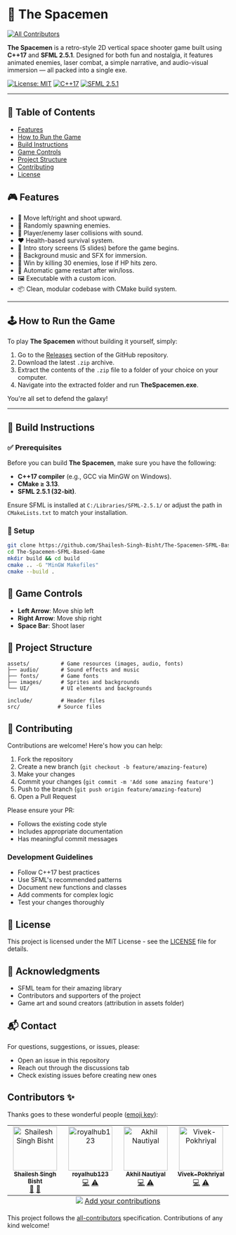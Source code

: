 # 🚀 The Spacemen
<!-- ALL-CONTRIBUTORS-BADGE:START - Do not remove or modify this section -->
[![All Contributors](https://img.shields.io/badge/all_contributors-4-orange.svg?style=flat-square)](#contributors-)
<!-- ALL-CONTRIBUTORS-BADGE:END -->

**The Spacemen** is a retro-style 2D vertical space shooter game built using **C++17** and **SFML 2.5.1**. Designed for both fun and nostalgia, it features animated enemies, laser combat, a simple narrative, and audio-visual immersion — all packed into a single exe.

[![License: MIT](https://img.shields.io/badge/License-MIT-yellow.svg)](https://opensource.org/licenses/MIT)
[![C++17](https://img.shields.io/badge/C++-17-blue.svg)](https://en.cppreference.com/w/cpp/17)
[![SFML 2.5.1](https://img.shields.io/badge/SFML-2.5.1-green.svg)](https://www.sfml-dev.org/)

---

## 📖 Table of Contents

- [Features](#-features)
- [How to Run the Game](#-how-to-run-the-game)
- [Build Instructions](#-build-instructions)
- [Game Controls](#-game-controls)
- [Project Structure](#-project-structure)
- [Contributing](#-contributing)
- [License](#-license)

## 🎮 Features

- 🚀 Move left/right and shoot upward.
- 👾 Randomly spawning enemies.
- 🔫 Player/enemy laser collisions with sound.
- ❤️ Health-based survival system.
- 🧠 Intro story screens (5 slides) before the game begins.
- 🎵 Background music and SFX for immersion.
- 🏁 Win by killing 30 enemies, lose if HP hits zero.
- 🔁 Automatic game restart after win/loss.
- 🖼️ Executable with a custom icon.
- 📦 Clean, modular codebase with CMake build system.

---

## 🕹️ How to Run the Game

To play **The Spacemen** without building it yourself, simply:

1.  Go to the [Releases]() section of the GitHub repository.
2.  Download the latest `.zip` archive.
3.  Extract the contents of the `.zip` file to a folder of your choice on your computer.
4.  Navigate into the extracted folder and run **TheSpacemen.exe**.

You're all set to defend the galaxy\!

---

## 🧱 Build Instructions

### ✅ Prerequisites

Before you can build **The Spacemen**, make sure you have the following:

- **C++17 compiler** (e.g., GCC via MinGW on Windows).
- **CMake ≥ 3.13**.
- **SFML 2.5.1 (32-bit)**.

Ensure SFML is installed at `C:/Libraries/SFML-2.5.1/` or adjust the path in `CMakeLists.txt` to match your installation.

### 🔧 Setup

```bash
git clone https://github.com/Shailesh-Singh-Bisht/The-Spacemen-SFML-Based-Game
cd The-Spacemen-SFML-Based-Game
mkdir build && cd build
cmake .. -G "MinGW Makefiles"
cmake --build .
```

## 🎯 Game Controls

- **Left Arrow**: Move ship left
- **Right Arrow**: Move ship right
- **Space Bar**: Shoot laser

## 📁 Project Structure

```
assets/          # Game resources (images, audio, fonts)
├── audio/       # Sound effects and music
├── fonts/       # Game fonts
├── images/      # Sprites and backgrounds
└── UI/          # UI elements and backgrounds

include/         # Header files
src/            # Source files
```

## 🤝 Contributing

Contributions are welcome! Here's how you can help:

1. Fork the repository
2. Create a new branch (`git checkout -b feature/amazing-feature`)
3. Make your changes
4. Commit your changes (`git commit -m 'Add some amazing feature'`)
5. Push to the branch (`git push origin feature/amazing-feature`)
6. Open a Pull Request

Please ensure your PR:

- Follows the existing code style
- Includes appropriate documentation
- Has meaningful commit messages

### Development Guidelines

- Follow C++17 best practices
- Use SFML's recommended patterns
- Document new functions and classes
- Add comments for complex logic
- Test your changes thoroughly

## 📝 License

This project is licensed under the MIT License - see the [LICENSE](LICENSE) file for details.

## 🙏 Acknowledgments

- SFML team for their amazing library
- Contributors and supporters of the project
- Game art and sound creators (attribution in assets folder)

## 📬 Contact

For questions, suggestions, or issues, please:

- Open an issue in this repository
- Reach out through the discussions tab
- Check existing issues before creating new ones

## Contributors ✨

Thanks goes to these wonderful people ([emoji key](https://allcontributors.org/docs/en/emoji-key)):

<!-- ALL-CONTRIBUTORS-LIST:START - Do not remove or modify this section -->
<!-- prettier-ignore-start -->
<!-- markdownlint-disable -->
<table>
  <tbody>
    <tr>
      <td align="center" valign="top" width="14.28%"><a href="https://shailesh-singh-bisht-portfolio.vercel.app/"><img src="https://avatars.githubusercontent.com/u/107263955?v=4?s=100" width="100px;" alt="Shailesh Singh Bisht"/><br /><sub><b>Shailesh Singh Bisht</b></sub></a><br /><a href="#design-Shailesh-Singh-Bisht" title="Design">🎨</a> <a href="#maintenance-Shailesh-Singh-Bisht" title="Maintenance">🚧</a></td>
      <td align="center" valign="top" width="14.28%"><a href="https://github.com/royalhub123"><img src="https://avatars.githubusercontent.com/u/168981505?v=4?s=100" width="100px;" alt="royalhub123"/><br /><sub><b>royalhub123</b></sub></a><br /><a href="https://github.com/Shailesh-Singh-Bisht/The-Spacemen-SFML-Based-Game/commits?author=royalhub123" title="Code">💻</a> <a href="https://github.com/Shailesh-Singh-Bisht/The-Spacemen-SFML-Based-Game/commits?author=royalhub123" title="Tests">⚠️</a></td>
      <td align="center" valign="top" width="14.28%"><a href="https://github.com/Akhilnautiyal5"><img src="https://avatars.githubusercontent.com/u/113812781?v=4?s=100" width="100px;" alt="Akhil Nautiyal"/><br /><sub><b>Akhil Nautiyal</b></sub></a><br /><a href="https://github.com/Shailesh-Singh-Bisht/The-Spacemen-SFML-Based-Game/commits?author=Akhilnautiyal5" title="Code">💻</a> <a href="https://github.com/Shailesh-Singh-Bisht/The-Spacemen-SFML-Based-Game/commits?author=Akhilnautiyal5" title="Tests">⚠️</a></td>
      <td align="center" valign="top" width="14.28%"><a href="https://github.com/Vivek-Pokhriyal"><img src="https://avatars.githubusercontent.com/u/202429019?v=4?s=100" width="100px;" alt="Vivek-Pokhriyal"/><br /><sub><b>Vivek-Pokhriyal</b></sub></a><br /><a href="https://github.com/Shailesh-Singh-Bisht/The-Spacemen-SFML-Based-Game/commits?author=Vivek-Pokhriyal" title="Code">💻</a> <a href="https://github.com/Shailesh-Singh-Bisht/The-Spacemen-SFML-Based-Game/commits?author=Vivek-Pokhriyal" title="Tests">⚠️</a></td>
    </tr>
  </tbody>
  <tfoot>
    <tr>
      <td align="center" size="13px" colspan="7">
        <img src="https://raw.githubusercontent.com/all-contributors/all-contributors-cli/1b8533af435da9854653492b1327a23a4dbd0a10/assets/logo-small.svg">
          <a href="https://all-contributors.js.org/docs/en/bot/usage">Add your contributions</a>
        </img>
      </td>
    </tr>
  </tfoot>
</table>

<!-- markdownlint-restore -->
<!-- prettier-ignore-end -->

<!-- ALL-CONTRIBUTORS-LIST:END -->

This project follows the [all-contributors](https://github.com/all-contributors/all-contributors) specification. Contributions of any kind welcome!